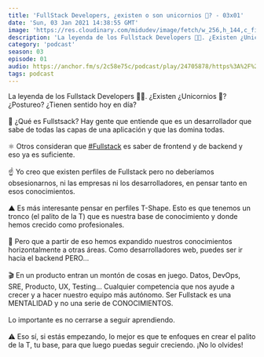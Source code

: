 ```yaml
---
title: 'FullStack Developers, ¿existen o son unicornios 🦄? - 03x01'
date: 'Sun, 03 Jan 2021 14:38:55 GMT'
image: 'https://res.cloudinary.com/midudev/image/fetch/w_256,h_144,c_fill,f_auto/https://d3t3ozftmdmh3i.cloudfront.net/production/podcast_uploaded_episode/7340239/7340239-1609684744349-67039142a4e7a.jpg'
description: 'La leyenda de los Fullstack Developers 👨‍💻. ¿Existen ¿Unicornios 🦄? ¿Postureo? ¿Tienen sentido hoy en día?'
category: 'podcast'
season: 03
episode: 01
audio: https://anchor.fm/s/2c58e75c/podcast/play/24705878/https%3A%2F%2Fd3ctxlq1ktw2nl.cloudfront.net%2Fstaging%2F2021-0-3%2F42214f70-223f-578c-91c5-ded4ee817354.m4a
tags: podcast
---
```


<p>La leyenda de los Fullstack Developers 👨‍💻. ¿Existen ¿Unicornios 🦄? ¿Postureo? ¿Tienen sentido hoy en día?<br>
<br>
🤔 ¿Qué es Fullstsack? Hay gente que entiende que es un desarrollador que sabe de todas las capas de una aplicación y que las domina todas.<br>
<br>
⚛️ Otros consideran que <a href="https://www.linkedin.com/feed/hashtag/?keywords=fullstack&amp;highlightedUpdateUrns=urn%3Ali%3Aactivity%3A6751505810834120704">#Fullstack</a> es saber de frontend y de backend y eso ya es suficiente.<br>
<br>
☝️ Yo creo que existen perfiles de Fullstack pero no deberíamos obsesionarnos, ni las empresas ni los desarrolladores, en pensar tanto en esos conocimientos.<br>
<br>
▲ Es más interesante pensar en perfiles T-Shape. Esto es que tenemos un tronco (el palito de la T) que es nuestra base de conocimiento y donde hemos crecido como profesionales.<br>
<br>
🤯 Pero que a partir de eso hemos expandido nuestros conocimientos horizontalmente a otras áreas. Como desarrolladores web, puedes ser ir hacia el backend PERO...<br>
<br>
🎬 En un producto entran un montón de cosas en juego. Datos, DevOps, SRE, Producto, UX, Testing... Cualquier competencia que nos ayude a crecer y a hacer nuestro equipo más autónomo. Ser Fullstack es una MENTALIDAD y no una serie de CONOCIMIENTOS.<br>
<br>
Lo importante es no cerrarse a seguir aprendiendo.<br>
<br>
⚠️ Eso sí, si estás empezando, lo mejor es que te enfoques en crear el palito de la T, tu base, para que luego puedas seguir creciendo. ¡No lo olvides!</p>

